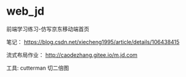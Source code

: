 # web_jd
前端学习练习-仿写京东移动端首页

笔记：
https://blog.csdn.net/xiecheng1995/article/details/106438415

流式布局作业：
http://caodezhang.gitee.io/m.jd.com

工具:
cutterman 切二倍图
